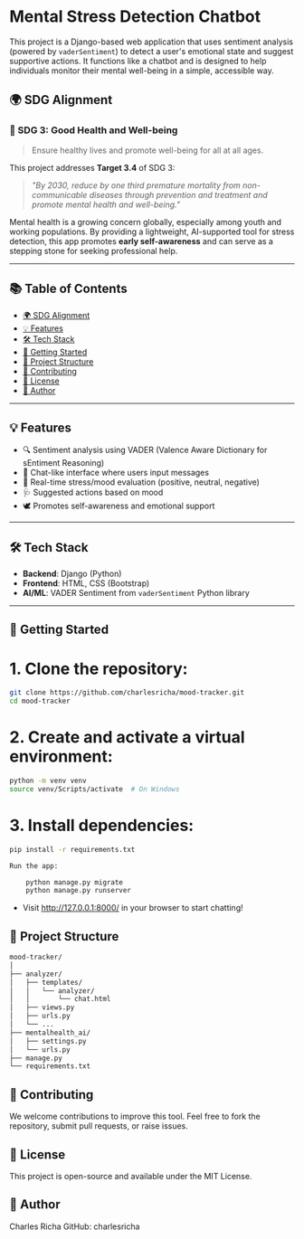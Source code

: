 # Mental Stress Detection Chatbot

This project is a Django-based web application that uses sentiment analysis (powered by `vaderSentiment`) to detect a user's emotional state and suggest supportive actions. It functions like a chatbot and is designed to help individuals monitor their mental well-being in a simple, accessible way.

## 🌍 SDG Alignment

### 🧠 SDG 3: Good Health and Well-being

> Ensure healthy lives and promote well-being for all at all ages.

This project addresses **Target 3.4** of SDG 3:
> *"By 2030, reduce by one third premature mortality from non-communicable diseases through prevention and treatment and promote mental health and well-being."*

Mental health is a growing concern globally, especially among youth and working populations. By providing a lightweight, AI-supported tool for stress detection, this app promotes **early self-awareness** and can serve as a stepping stone for seeking professional help.

---

## 📚 Table of Contents

- [🌍 SDG Alignment](#-sdg-alignment)
- [💡 Features](#-features)
- [🛠️ Tech Stack](#️-tech-stack)
- [🚀 Getting Started](#-getting-started)
- [📁 Project Structure](#-project-structure)
- [🤝 Contributing](#-contributing)
- [📜 License](#-license)
- [👥 Author](#-author)

---

## 💡 Features

- 🔍 Sentiment analysis using VADER (Valence Aware Dictionary for sEntiment Reasoning)
- 💬 Chat-like interface where users input messages
- 🧠 Real-time stress/mood evaluation (positive, neutral, negative)
- 🩺 Suggested actions based on mood
- 🕊️ Promotes self-awareness and emotional support

---

## 🛠️ Tech Stack

- **Backend**: Django (Python)
- **Frontend**: HTML, CSS (Bootstrap)
- **AI/ML**: VADER Sentiment from `vaderSentiment` Python library

---

## 🚀 Getting Started

# 1. Clone the repository:
   ```bash
   git clone https://github.com/charlesricha/mood-tracker.git
   cd mood-tracker
   ```
# 2. Create and activate a virtual environment:
   
```bash
python -m venv venv
source venv/Scripts/activate  # On Windows
```
# 3. Install dependencies:
```bash
pip install -r requirements.txt

Run the app:

    python manage.py migrate
    python manage.py runserver
```
- Visit http://127.0.0.1:8000/ in your browser to start chatting!
  
## 📁 Project Structure
```bash
mood-tracker/
│
├── analyzer/
│   ├── templates/
│   │   └── analyzer/
│   │       └── chat.html
│   ├── views.py
│   ├── urls.py
│   └── ...
├── mentalhealth_ai/
│   ├── settings.py
│   └── urls.py
├── manage.py
└── requirements.txt
```
## 🤝 Contributing

We welcome contributions to improve this tool. Feel free to fork the repository, submit pull requests, or raise issues.
## 📜 License

This project is open-source and available under the MIT License.

## 👥 Author

Charles Richa
GitHub: charlesricha



